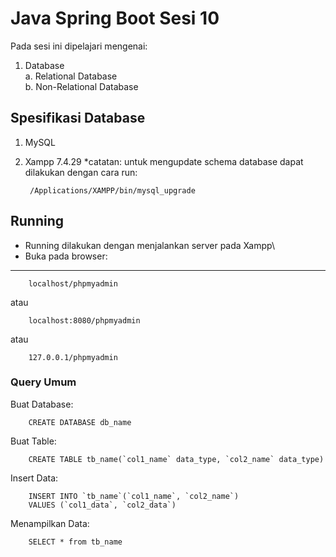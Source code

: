 # Java Spring Boot Sesi 10

Pada sesi ini dipelajari mengenai:
 
 1. Database\
    a. Relational Database\
    b. Non-Relational Database

## Spesifikasi Database
1. MySQL
2. Xampp 7.4.29
*catatan: untuk mengupdate schema database dapat dilakukan dengan cara run:
       
        /Applications/XAMPP/bin/mysql_upgrade

## Running
- Running dilakukan dengan menjalankan server pada Xampp\
- Buka pada browser:
---

        localhost/phpmyadmin
atau

        localhost:8080/phpmyadmin
atau

        127.0.0.1/phpmyadmin

### Query Umum
Buat Database:

        CREATE DATABASE db_name
Buat Table:

        CREATE TABLE tb_name(`col1_name` data_type, `col2_name` data_type)
Insert Data:

        INSERT INTO `tb_name`(`col1_name`, `col2_name`)
        VALUES (`col1_data`, `col2_data`)

Menampilkan Data:

        SELECT * from tb_name